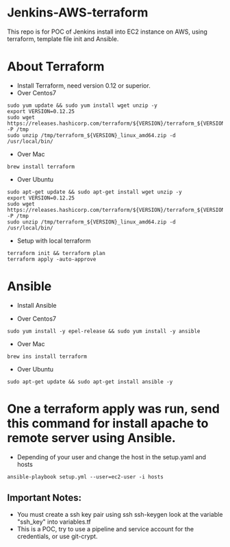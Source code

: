 # Jenkins-AWS-terraform
This repo is for POC of Jenkins install into EC2 instance on AWS, using terraform, template file init and Ansible.

# About Terraform
* Install Terraform, need version 0.12 or superior.
* Over Centos7
```
sudo yum update && sudo yum install wget unzip -y
export VERSION=0.12.25
sudo wget https://releases.hashicorp.com/terraform/${VERSION}/terraform_${VERSION}_linux_amd64.zip -P /tmp
sudo unzip /tmp/terraform_${VERSION}_linux_amd64.zip -d /usr/local/bin/
```

* Over Mac
```
brew install terraform
```

* Over Ubuntu
```
sudo apt-get update && sudo apt-get install wget unzip -y
export VERSION=0.12.25
sudo wget https://releases.hashicorp.com/terraform/${VERSION}/terraform_${VERSION}_linux_amd64.zip -P /tmp
sudo unzip /tmp/terraform_${VERSION}_linux_amd64.zip -d /usr/local/bin/
```

* Setup with local terraform
```
terraform init && terraform plan
terraform apply -auto-approve
```

# Ansible
* Install Ansible

* Over Centos7
```
sudo yum install -y epel-release && sudo yum install -y ansible
```

* Over Mac
```
brew ins install terraform
```

* Over Ubuntu
```
sudo apt-get update && sudo apt-get install ansible -y
```

# One a terraform apply was run, send this command for install apache to remote server using Ansible.
* Depending of your user and change the host in the setup.yaml and hosts
```
ansible-playbook setup.yml --user=ec2-user -i hosts
```

## Important Notes:
* You must create a ssh key pair using ssh ssh-keygen look at the variable "ssh_key" into variables.tf
* This is a POC, try to use a pipeline and service account for the credentials, or use git-crypt.
